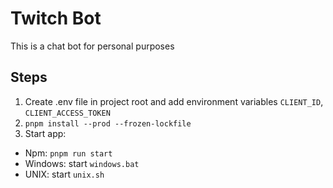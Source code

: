 # Twitch Bot

This is a chat bot for personal purposes

## Steps

1. Create .env file in project root and add environment variables `CLIENT_ID`, `CLIENT_ACCESS_TOKEN`
2. `pnpm install --prod --frozen-lockfile`
3. Start app:

-   Npm: `pnpm run start`
-   Windows: start `windows.bat`
-   UNIX: start `unix.sh`
